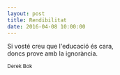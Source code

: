 ```yaml
---
layout: post
title: Rendibilitat
date: 2016-04-08 10:00:00
---
```


Si vosté creu que l'educació és cara,<br />
doncs prove amb la ignorància.<br />

<small>Derek Bok</small>

